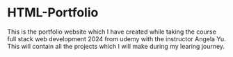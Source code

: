 # HTML-Portfolio
This is the portfolio website which I have created while taking the course full stack web development 2024 from udemy with the instructor Angela Yu. This will contain all the projects which I will make during my learing journey.
